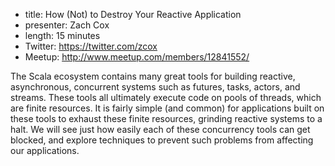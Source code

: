 * title: How (Not) to Destroy Your Reactive Application
* presenter: Zach Cox
* length: 15 minutes
* Twitter: https://twitter.com/zcox
* Meetup: http://www.meetup.com/members/12841552/

The Scala ecosystem contains many great tools for building reactive, asynchronous, concurrent systems such as futures, tasks, actors, and streams. These tools all ultimately execute code on pools of threads, which are finite resources. It is fairly simple (and common) for applications built on these tools to exhaust these finite resources, grinding reactive systems to a halt. We will see just how easily each of these concurrency tools can get blocked, and explore techniques to prevent such problems from affecting our applications.
